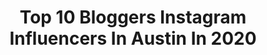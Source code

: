 ---
title: Top 10 Bloggers Instagram Influencers In Austin In 2020
description: >-
  Find top bloggers Instagram influencers in Austin in 2020. Most popular hashtags: #austinblogger #ad #sponsored #trueaustin.
platform: Instagram
hits: 61
text_top: Discover the best Instagram profiles on inBeat.
text_bottom: Our platform holds 61 Instagram influencers like this in Austin, United States for you to pitch.
profiles:
  - username: "atasteofkoko"
    fullname: >-
      KOKO | Austin Food Blogger
    bio: >-
      austin blogger + author #kokosguidetoaustin » ft. ny times » building a new house - jan 2021 ____ ▽: #austintexas ✉️: jane@atasteofkoko.com ↓: blog
    location: "United States"
    followers: 84454
    engagement: 199
    commentsToLikes: 0.132176
    id: ck0twdrpef1tq0i19s7d84ecz
    verified: true
    hashtags: "#pumpkinpatch, #thingstodoinaustin, #austintexas, #trueaustin"
  - username: "onechelofanadventure"
    fullname: >-
      Chelsea Bancroft | ATX
    bio: >-
      🌵 Austin Blogger & Photographer ✈️ Travel + Lifestyle + Fashion 🍟 Fries Before Guys 📩 onechelofanadventure@gmail.com
    location: "United States"
    followers: 58798
    engagement: 127
    commentsToLikes: 0.087497
    id: ck135fy6g183c0i196njizvzw
    verified: false
    hashtags: "#sponsored, #trueaustin, #commodoreperryestate, #austintexas"
  - username: "molly_onthemove"
    fullname: >-
      Molly | Austin Blogger
    bio: >-
      🌈bringing color + joy to intentional living ☀️Austin spots, clean beauty, running, travel, ethical fashion 💖fueled by His love 🥰read my latest post👇🏼
    location: "United States"
    followers: 19214
    engagement: 261
    commentsToLikes: 0.140509
    id: ckaorribjof9v0i78m8b4pwou
    verified: false
    hashtags: "#austinblogger, #connectingcreativecuties, #ad, #takebacktoday"
  - username: "so_narly"
    fullname: >-
      Sonali Prabhu Austin Blogger
    bio: >-
      📍Austin, Texas 📸 @sonaliproductions 💌 msonaliprabhu@gmail.com 📺Subscribe to my YOUTUBE channel and stalk my life
    location: "United States"
    followers: 12792
    engagement: 486
    commentsToLikes: 0.038922
    id: ck6tsqz046c440j715r4xmzxx
    verified: false
    hashtags: "#austin360, #seasidefl, #shopreddress, #graytonbeach"
  - username: "rachellately"
    fullname: >-
      rachel 🌵 austin blogger
    bio: >-
      Sharing life, travels & all things local in Austin TX 🌮 foodie of @512bites & Texas Ex🤘🏼🐂 📸 freelance social & photographer ⬇️ blogging since 2011
    location: "United States"
    followers: 18540
    engagement: 251
    commentsToLikes: 0.157296
    id: ck0tzy3yqry6p0i19ukgrrf9q
    verified: false
    hashtags: "#atx, #do512, #512bites, #keepaustinweird"
  - username: "greatgoldenweenie"
    fullname: >-
      Melanie | Austin Blogger 🐾
    bio: >-
      🐶 𝗖𝗼𝗼𝗽𝗲𝗿, 𝗔𝗽𝗼𝗹𝗹𝗼🌈, 𝗕𝗿𝗼𝗼𝗸𝗹𝘆𝗻 + 𝗟𝘂𝗰𝗮𝘀 Sharing all the dog-friendly 🍻breweries + restaurants ✈️travel + more 🎙host @512brewed⁣ ✨420K on TikTok ⁣ TAPTAP ↓
    location: "United States"
    followers: 22127
    engagement: 412
    commentsToLikes: 0.052797
    id: ck13c0eaay18h0i19ylamujnm
    verified: false
    hashtags: "#cooperholdingthings, #ggwrestaurant, #greatgoldenweenie, #linkdogmodelsearch"
  - username: "ckanani"
    fullname: >-
      CHRISTIE ✈︎ austin blogger
    bio: >-
      travel photog + ATX based blogger I haven’t been everywhere, buts it’s on my list skincare & beauty at @skincarethatilike shop jewelry @shopckanani
    location: "United States"
    followers: 78970
    engagement: 73
    commentsToLikes: 0.026715
    id: ck0uccefbglcx0i19jyvlljcg
    verified: false
    hashtags: "#electionday, #votehimout, #prop20, #iamavoter"
  - username: "somuchlifeblog"
    fullname: >-
      Kelsey | Austin Food Blogger
    bio: >-
      Austin food blogger + author of Austin Food Crawls 📚 🌵Life in Austin w hubs and baby 🌮 Tons of FREE ATX content on blog ⬇️
    location: "United States"
    followers: 27792
    engagement: 190
    commentsToLikes: 0.054421
    id: ck139701ujulw0i19tz1i0nny
    verified: false
    hashtags: "#hebfallflavors, #ad, #atxeats, #nationalcoffeeday"
  - username: "sweetlikeoyin"
    fullname: >-
      Oyin • Austin Travel Blogger
    bio: >-
      🖼 ✘ Welcome to my Visual Diary 📱 ✘ TikTok Obsessed 80k+ 📌 ✘ Pinterest 2.7m Views 📧 ✘ partnerships@sweetlikeoyin.com 👇🏾 ✘ Links to Everything You Need
    location: "United States"
    followers: 44774
    engagement: 815
    commentsToLikes: 0.033645
    id: ck14kdd8koyxo0i19mo8n6im5
    verified: false
    hashtags: "#sarsmustend, #endpolicebrutality, #endswat, #endsars"
  - username: "paigeydahling"
    fullname: >-
      PAIGE ☼ AUSTIN TEXAS BLOGGER
    bio: >-
      PR chick ➳ Content Creator Coach Co-Founder: @thecompensatedcreative 🤟food, fashion, travel ect. paigeydahling@gmail.com 📷:@paigeelizabethcasey 𝐩𝐠.
    location: "United States"
    followers: 38240
    engagement: 222
    commentsToLikes: 0.105275
    id: ck5hgqcoy46lj0i11dx9ve934
    verified: false
    hashtags: "#ddpartner, #diamondsdirect, #giftedbyhilton, #hiltonmemories"
---
